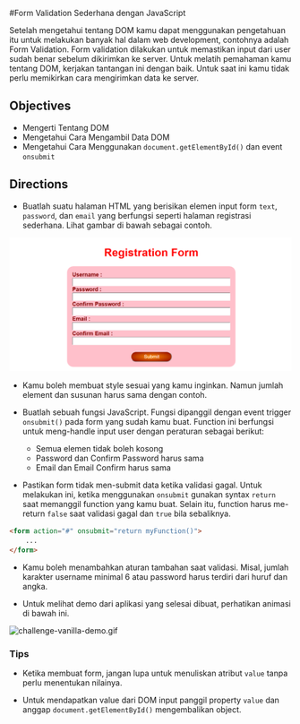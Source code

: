 #Form Validation Sederhana dengan JavaScript

Setelah mengetahui tentang DOM kamu dapat menggunakan pengetahuan itu untuk melakukan banyak hal dalam web development, contohnya adalah Form Validation. Form validation dilakukan untuk memastikan input dari user sudah benar sebelum dikirimkan ke server. Untuk melatih pemahaman kamu tentang DOM, kerjakan tantangan ini dengan baik. Untuk saat ini kamu tidak perlu memikirkan cara mengirimkan data ke server.

## Objectives

- Mengerti Tentang DOM
- Mengetahui Cara Mengambil Data DOM
- Mengetahui Cara Menggunakan `document.getElementById()` dan event `onsubmit`

## Directions

- Buatlah suatu halaman HTML yang berisikan elemen input form `text`, `password`, dan `email` yang berfungsi seperti halaman registrasi sederhana. Lihat gambar di bawah sebagai contoh.

![Contoh Halaman](assets/anchor-vanilla-js-guide.png)

- Kamu boleh membuat style sesuai yang kamu inginkan. Namun jumlah element dan susunan harus sama dengan contoh.

- Buatlah sebuah fungsi JavaScript. Fungsi dipanggil dengan event trigger `onsubmit()` pada form yang sudah kamu buat. Function ini berfungsi untuk meng-handle input user dengan peraturan sebagai berikut:
    - Semua elemen tidak boleh kosong
    - Password dan Confirm Password harus sama
    - Email dan Email Confirm harus sama

- Pastikan form tidak men-submit data ketika validasi gagal. Untuk melakukan ini, ketika menggunakan `onsubmit` gunakan syntax `return` saat memanggil function yang kamu buat. Selain itu, function harus me-return `false` saat validasi gagal dan `true` bila sebaliknya.

```HTML
<form action="#" onsubmit="return myFunction()">
    ...
</form>
```

- Kamu boleh menambahkan aturan tambahan saat validasi. Misal, jumlah karakter username minimal 6 atau password harus terdiri dari huruf dan angka.

- Untuk melihat demo dari aplikasi yang selesai dibuat, perhatikan animasi di bawah ini.

![challenge-vanilla-demo.gif](challenge-vanilla-demo.gif)

### Tips

- Ketika membuat form, jangan lupa untuk menuliskan atribut `value` tanpa perlu menentukan nilainya.

- Untuk mendapatkan value dari DOM input panggil property `value` dan anggap `document.getElementById()` mengembalikan object.
